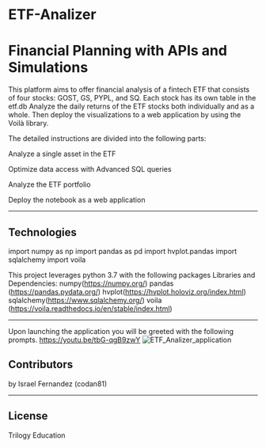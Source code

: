 # ETF-Analizer


# Financial Planning with APIs and Simulations


This platform aims to offer financial analysis of a fintech ETF that consists of four stocks: GOST, GS, PYPL, and SQ. Each stock has its own table in the etf.db Analyze the daily returns of the ETF stocks both individually and as a whole. Then deploy the visualizations to a web application by using the Voilà library.

The detailed instructions are divided into the following parts:

Analyze a single asset in the ETF

Optimize data access with Advanced SQL queries

Analyze the ETF portfolio

Deploy the notebook as a web application

---

## Technologies
import numpy as np
import pandas as pd
import hvplot.pandas
import sqlalchemy
import voila

This project leverages python 3.7 with the following packages Libraries and Dependencies:
numpy(https://numpy.org/) 
pandas (https://pandas.pydata.org/) 
hvplot(https://hvplot.holoviz.org/index.html) 
sqlalchemy(https://www.sqlalchemy.org/) 
voila (https://voila.readthedocs.io/en/stable/index.html) 

---

Upon launching the application you will be greeted with the following prompts.
https://youtu.be/tbG-qgB9zwY
![ETF_Analizer_application](https://youtu.be/tbG-qgB9zwY)


## Contributors

by Israel Fernandez (codan81)

---

## License   

Trilogy Education
 
